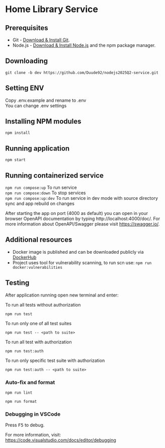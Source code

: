 # Home Library Service

## Prerequisites

- Git - [Download & Install Git](https://git-scm.com/downloads).
- Node.js - [Download & Install Node.js](https://nodejs.org/en/download/) and the npm package manager.

## Downloading

```
git clone -b dev https://github.com/Duude92/nodejs2025Q2-service.git
```

## Setting ENV

Copy .env.example and rename to .env <br>
You can change .env settings

## Installing NPM modules

```
npm install
```

## Running application

```
npm start
```

## Running containerized service

```npm run compose:up```
To run service <br>
```npm run compose:down```
To stop services <br>
```npm run compose:up:dev```
To run service in dev mode with source directory sync and app rebuild on changes

After starting the app on port (4000 as default) you can open
in your browser OpenAPI documentation by typing http://localhost:4000/doc/.
For more information about OpenAPI/Swagger please visit https://swagger.io/.

## Additional resources

- Docker image is published and can be downloaded publicly via [DockerHub](https://hub.docker.com/r/link12155437/nodejs2025q2-service)
- Project uses tool for vulnerability scanning, to run scn use: ```npm run docker:vulnerabilities```

## Testing

After application running open new terminal and enter:

To run all tests without authorization

```
npm run test
```

To run only one of all test suites

```
npm run test -- <path to suite>
```

To run all test with authorization

```
npm run test:auth
```

To run only specific test suite with authorization

```
npm run test:auth -- <path to suite>
```

### Auto-fix and format

```
npm run lint
```

```
npm run format
```

### Debugging in VSCode

Press <kbd>F5</kbd> to debug.

For more information, visit: https://code.visualstudio.com/docs/editor/debugging
